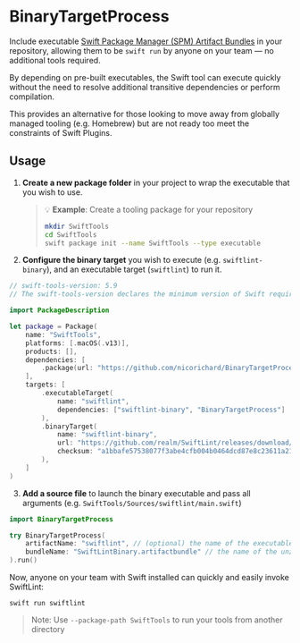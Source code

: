 # BinaryTargetProcess

Include executable [Swift Package Manager (SPM) Artifact Bundles](https://github.com/swiftlang/swift-evolution/blob/main/proposals/0305-swiftpm-binary-target-improvements.md#artifact-bundle) in your repository, allowing them to be `swift run` by anyone on your team — no additional tools required.

By depending on pre-built executables, the Swift tool can execute quickly without the need to resolve additional transitive dependencies or perform compilation.

This provides an alternative for those looking to move away from globally managed tooling (e.g. Homebrew) but are not ready too meet the constraints of Swift Plugins.

## Usage

1. **Create a new package folder** in your project to wrap the executable that you wish to use.

   > 💡 **Example**: Create a tooling package for your repository
   > ```bash
   > mkdir SwiftTools
   > cd SwiftTools
   > swift package init --name SwiftTools --type executable
   > ```

2. **Configure the binary target** you wish to execute (e.g. `swiftlint-binary`), and an executable target (`swiftlint`) to run it.

```swift
// swift-tools-version: 5.9
// The swift-tools-version declares the minimum version of Swift required to build this package.

import PackageDescription

let package = Package(
    name: "SwiftTools",
    platforms: [.macOS(.v13)],
    products: [],
    dependencies: [
        .package(url: "https://github.com/nicorichard/BinaryTargetProcess", from: "1.0.0"),
    ],
    targets: [
        .executableTarget(
            name: "swiftlint",
            dependencies: ["swiftlint-binary", "BinaryTargetProcess"]
        ),
        .binaryTarget(
            name: "swiftlint-binary",
            url: "https://github.com/realm/SwiftLint/releases/download/0.57.0/SwiftLintBinary-macos.artifactbundle.zip", // Note: You may want to consider self-hosting your favourite artifacts
            checksum: "a1bbafe57538077f3abe4cfb004b0464dcd87e8c23611a2153c675574b858b3a"
        ),
    ]
)
```

3. **Add a source file** to launch the binary executable and pass all arguments (e.g. `SwiftTools/Sources/swiftlint/main.swift`)

```swift
import BinaryTargetProcess

try BinaryTargetProcess(
    artifactName: "swiftlint", // (optional) the name of the executable to be run
    bundleName: "SwiftLintBinary.artifactbundle" // the name of the unzipped artifactbundle
).run()
```

Now, anyone on your team with Swift installed can quickly and easily invoke SwiftLint:

```
swift run swiftlint
```

> Note: Use `--package-path SwiftTools` to run your tools from another directory
